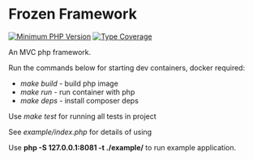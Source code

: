 # Frozen Framework 

[![Minimum PHP Version](https://img.shields.io/badge/php-%3E%3D%208.1-8892BF.svg?style=flat-square)](https://php.net/)
[![Type Coverage](https://img.shields.io/badge/coverage-85-green?style=flat-square)]()

An MVC php framework.  

Run the commands below for starting dev containers, docker required:
- *make build* - build php image
- *make run*   - run container with php
- *make deps*  - install composer deps

Use *make test* for running all tests in project

See *example/index.php* for details of using

Use **php -S 127.0.0.1:8081 -t ./example/** to run example application.
